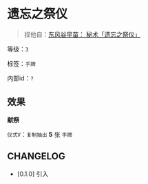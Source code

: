 # 遗忘之祭仪

> 捏他自：[东风谷早苗： 秘术「遗忘之祭仪」](https://thwiki.cc/Gray_Thaumaturgy/%E5%88%86%E6%9E%90%E4%B8%8E%E8%80%83%E6%8D%AE)

等级：`3`

标签：`手牌`

内部id：`?`

## 效果

**献祭**

`仪式V`：`复制抽出` **5** 张 `手牌`

## CHANGELOG

- [0.1.0] 引入
